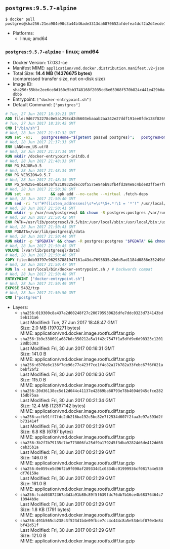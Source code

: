 ## `postgres:9.5.7-alpine`

```console
$ docker pull postgres@sha256:21ea984e90c3a44b46ade3313da6870652afdefea4dcf2a2d4ecde1916f7d0ef
```

-	Platforms:
	-	linux; amd64

### `postgres:9.5.7-alpine` - linux; amd64

-	Docker Version: 17.03.1-ce
-	Manifest MIME: `application/vnd.docker.distribution.manifest.v2+json`
-	Total Size: **14.4 MB (14376675 bytes)**  
	(compressed transfer size, not on-disk size)
-	Image ID: `sha256:55bbc2ee6ce8d160c5bb3748168f2035cd6e65968f570b824c441e429b0adbb6`
-	Entrypoint: `["docker-entrypoint.sh"]`
-	Default Command: `["postgres"]`

```dockerfile
# Tue, 27 Jun 2017 18:39:21 GMT
ADD file:9d67752278c0e5a1298cd2d6603ebaaab2aa342e27ddf191ee0fde138f82698c in / 
# Tue, 27 Jun 2017 18:39:45 GMT
CMD ["/bin/sh"]
# Wed, 28 Jun 2017 21:37:32 GMT
RUN set -ex; 	postgresHome="$(getent passwd postgres)"; 	postgresHome="$(echo "$postgresHome" | cut -d: -f6)"; 	[ "$postgresHome" = '/var/lib/postgresql' ]; 	mkdir -p "$postgresHome"; 	chown -R postgres:postgres "$postgresHome"
# Wed, 28 Jun 2017 21:37:33 GMT
ENV LANG=en_US.utf8
# Wed, 28 Jun 2017 21:37:34 GMT
RUN mkdir /docker-entrypoint-initdb.d
# Wed, 28 Jun 2017 21:48:33 GMT
ENV PG_MAJOR=9.5
# Wed, 28 Jun 2017 21:48:34 GMT
ENV PG_VERSION=9.5.7
# Wed, 28 Jun 2017 21:48:35 GMT
ENV PG_SHA256=8b1e936f82109325decc0f5575e846b93fb4fd384e8c4bde83ff5e7f87fc6cad
# Wed, 28 Jun 2017 21:50:38 GMT
RUN set -ex 		&& apk add --no-cache --virtual .fetch-deps 		ca-certificates 		openssl 		tar 		&& wget -O postgresql.tar.bz2 "https://ftp.postgresql.org/pub/source/v$PG_VERSION/postgresql-$PG_VERSION.tar.bz2" 	&& echo "$PG_SHA256 *postgresql.tar.bz2" | sha256sum -c - 	&& mkdir -p /usr/src/postgresql 	&& tar 		--extract 		--file postgresql.tar.bz2 		--directory /usr/src/postgresql 		--strip-components 1 	&& rm postgresql.tar.bz2 		&& apk add --no-cache --virtual .build-deps 		bison 		coreutils 		dpkg-dev dpkg 		flex 		gcc 		libc-dev 		libedit-dev 		libxml2-dev 		libxslt-dev 		make 		openssl-dev 		perl 		util-linux-dev 		zlib-dev 		&& cd /usr/src/postgresql 	&& awk '$1 == "#define" && $2 == "DEFAULT_PGSOCKET_DIR" && $3 == "\"/tmp\"" { $3 = "\"/var/run/postgresql\""; print; next } { print }' src/include/pg_config_manual.h > src/include/pg_config_manual.h.new 	&& grep '/var/run/postgresql' src/include/pg_config_manual.h.new 	&& mv src/include/pg_config_manual.h.new src/include/pg_config_manual.h 	&& gnuArch="$(dpkg-architecture --query DEB_BUILD_GNU_TYPE)" 	&& wget -O config/config.guess 'https://git.savannah.gnu.org/cgit/config.git/plain/config.guess?id=7d3d27baf8107b630586c962c057e22149653deb' 	&& wget -O config/config.sub 'https://git.savannah.gnu.org/cgit/config.git/plain/config.sub?id=7d3d27baf8107b630586c962c057e22149653deb' 	&& ./configure 		--build="$gnuArch" 		--enable-integer-datetimes 		--enable-thread-safety 		--enable-tap-tests 		--disable-rpath 		--with-uuid=e2fs 		--with-gnu-ld 		--with-pgport=5432 		--with-system-tzdata=/usr/share/zoneinfo 		--prefix=/usr/local 		--with-includes=/usr/local/include 		--with-libraries=/usr/local/lib 				--with-openssl 		--with-libxml 		--with-libxslt 	&& make -j "$(nproc)" world 	&& make install-world 	&& make -C contrib install 		&& runDeps="$( 		scanelf --needed --nobanner --recursive /usr/local 			| awk '{ gsub(/,/, "\nso:", $2); print "so:" $2 }' 			| sort -u 			| xargs -r apk info --installed 			| sort -u 	)" 	&& apk add --no-cache --virtual .postgresql-rundeps 		$runDeps 		bash 		su-exec 		tzdata 	&& apk del .fetch-deps .build-deps 	&& cd / 	&& rm -rf 		/usr/src/postgresql 		/usr/local/share/doc 		/usr/local/share/man 	&& find /usr/local -name '*.a' -delete
# Wed, 28 Jun 2017 21:50:40 GMT
RUN sed -ri "s!^#?(listen_addresses)\s*=\s*\S+.*!\1 = '*'!" /usr/local/share/postgresql/postgresql.conf.sample
# Wed, 28 Jun 2017 21:50:41 GMT
RUN mkdir -p /var/run/postgresql && chown -R postgres:postgres /var/run/postgresql && chmod 2777 /var/run/postgresql
# Wed, 28 Jun 2017 21:50:42 GMT
ENV PATH=/usr/lib/postgresql/9.5/bin:/usr/local/sbin:/usr/local/bin:/usr/sbin:/usr/bin:/sbin:/bin
# Wed, 28 Jun 2017 21:50:43 GMT
ENV PGDATA=/var/lib/postgresql/data
# Wed, 28 Jun 2017 21:50:44 GMT
RUN mkdir -p "$PGDATA" && chown -R postgres:postgres "$PGDATA" && chmod 777 "$PGDATA" # this 777 will be replaced by 700 at runtime (allows semi-arbitrary "--user" values)
# Wed, 28 Jun 2017 21:50:45 GMT
VOLUME [/var/lib/postgresql/data]
# Wed, 28 Jun 2017 21:50:46 GMT
COPY file:0db93797e962937881947161a43da7695835a2b6d5ad1184d0886e35249b5e39 in /usr/local/bin/ 
# Wed, 28 Jun 2017 21:50:47 GMT
RUN ln -s usr/local/bin/docker-entrypoint.sh / # backwards compat
# Wed, 28 Jun 2017 21:50:48 GMT
ENTRYPOINT ["docker-entrypoint.sh"]
# Wed, 28 Jun 2017 21:50:49 GMT
EXPOSE 5432/tcp
# Wed, 28 Jun 2017 21:50:50 GMT
CMD ["postgres"]
```

-	Layers:
	-	`sha256:019300c8a437a2d60248f27c206795930626dfe7ddc0323d734143bd5eb131a6`  
		Last Modified: Tue, 27 Jun 2017 18:48:47 GMT  
		Size: 2.0 MB (1970271 bytes)  
		MIME: application/vnd.docker.image.rootfs.diff.tar.gzip
	-	`sha256:1b9e338691a687b0c350212a5a1f42c7547f1a5dfd9e6d98323c120128db5303`  
		Last Modified: Fri, 30 Jun 2017 00:16:31 GMT  
		Size: 141.0 B  
		MIME: application/vnd.docker.image.rootfs.diff.tar.gzip
	-	`sha256:d376e6c136f7de96c77c423f7ce1f4c82a17b782a33febc67f6f021abebf26f2`  
		Last Modified: Fri, 30 Jun 2017 00:16:30 GMT  
		Size: 115.0 B  
		MIME: application/vnd.docker.image.rootfs.diff.tar.gzip
	-	`sha256:20d36138ec5d12d044c41137e42869ba68793e78b4694d945cfce28215db75aa`  
		Last Modified: Fri, 30 Jun 2017 00:21:34 GMT  
		Size: 12.4 MB (12397142 bytes)  
		MIME: application/vnd.docker.image.rootfs.diff.tar.gzip
	-	`sha256:acfb91ff7fdc2db216ba192c5bc82e7f2534d607f2faa3e97a593d2fb731414f`  
		Last Modified: Fri, 30 Jun 2017 00:21:29 GMT  
		Size: 6.8 KB (6787 bytes)  
		MIME: application/vnd.docker.image.rootfs.diff.tar.gzip
	-	`sha256:3b2f7b79135c7be773006fa25df9a179245f3dba92824d6de412dd68ceb35b1a`  
		Last Modified: Fri, 30 Jun 2017 00:21:29 GMT  
		Size: 146.0 B  
		MIME: application/vnd.docker.image.rootfs.diff.tar.gzip
	-	`sha256:0e059ce5d96f2a9f090af289334d1c0334bc01999936cf0817a4e530df76159e`  
		Last Modified: Fri, 30 Jun 2017 00:21:29 GMT  
		Size: 161.0 B  
		MIME: application/vnd.docker.image.rootfs.diff.tar.gzip
	-	`sha256:fcdd03872367a3d3a91b80c89f5f639fdc76db7b16ce4b68376464c710944b9e`  
		Last Modified: Fri, 30 Jun 2017 00:21:29 GMT  
		Size: 1.8 KB (1791 bytes)  
		MIME: application/vnd.docker.image.rootfs.diff.tar.gzip
	-	`sha256:491b565cb238c3f523d1b4e09fbce7cc4c444c8a5e534ebf070e3e84bf42d51f`  
		Last Modified: Fri, 30 Jun 2017 00:21:29 GMT  
		Size: 121.0 B  
		MIME: application/vnd.docker.image.rootfs.diff.tar.gzip

